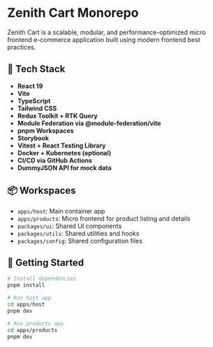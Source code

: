 # Zenith Cart Monorepo

Zenith Cart is a scalable, modular, and performance-optimized micro frontend e-commerce application built using modern frontend best practices.

## 🚀 Tech Stack

- **React 19**
- **Vite**
- **TypeScript**
- **Tailwind CSS**
- **Redux Toolkit + RTK Query**
- **Module Federation via @module-federation/vite**
- **pnpm Workspaces**
- **Storybook**
- **Vitest + React Testing Library**
- **Docker + Kubernetes (optional)**
- **CI/CD via GitHub Actions**
- **DummyJSON API for mock data**

## 📦 Workspaces

- `apps/host`: Main container app
- `apps/products`: Micro frontend for product listing and details
- `packages/ui`: Shared UI components
- `packages/utils`: Shared utilities and hooks
- `packages/config`: Shared configuration files

## 📄 Getting Started

```bash
# Install dependencies
pnpm install

# Run host app
cd apps/host
pnpm dev

# Run products app
cd apps/products
pnpm dev
```

